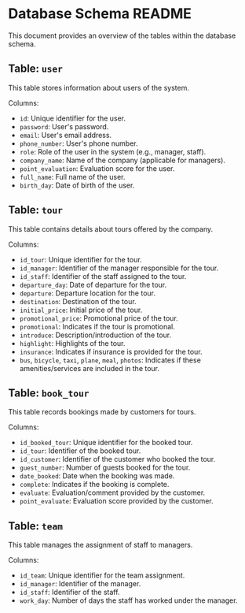 # Database Schema README

This document provides an overview of the tables within the database schema.

## Table: `user`

This table stores information about users of the system.

Columns:
- `id`: Unique identifier for the user.
- `password`: User's password.
- `email`: User's email address.
- `phone_number`: User's phone number.
- `role`: Role of the user in the system (e.g., manager, staff).
- `company_name`: Name of the company (applicable for managers).
- `point_evaluation`: Evaluation score for the user.
- `full_name`: Full name of the user.
- `birth_day`: Date of birth of the user.

## Table: `tour`

This table contains details about tours offered by the company.

Columns:
- `id_tour`: Unique identifier for the tour.
- `id_manager`: Identifier of the manager responsible for the tour.
- `id_staff`: Identifier of the staff assigned to the tour.
- `departure_day`: Date of departure for the tour.
- `departure`: Departure location for the tour.
- `destination`: Destination of the tour.
- `initial_price`: Initial price of the tour.
- `promotional_price`: Promotional price of the tour.
- `promotional`: Indicates if the tour is promotional.
- `introduce`: Description/introduction of the tour.
- `highlight`: Highlights of the tour.
- `insurance`: Indicates if insurance is provided for the tour.
- `bus`, `bicycle`, `taxi`, `plane`, `meal`, `photos`: Indicates if these amenities/services are included in the tour.

## Table: `book_tour`

This table records bookings made by customers for tours.

Columns:
- `id_booked_tour`: Unique identifier for the booked tour.
- `id_tour`: Identifier of the booked tour.
- `id_customer`: Identifier of the customer who booked the tour.
- `guest_number`: Number of guests booked for the tour.
- `date_booked`: Date when the booking was made.
- `complete`: Indicates if the booking is complete.
- `evaluate`: Evaluation/comment provided by the customer.
- `point_evaluate`: Evaluation score provided by the customer.

## Table: `team`

This table manages the assignment of staff to managers.

Columns:
- `id_team`: Unique identifier for the team assignment.
- `id_manager`: Identifier of the manager.
- `id_staff`: Identifier of the staff.
- `work_day`: Number of days the staff has worked under the manager.